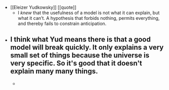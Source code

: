 - [[Eleizer Yudkowsky]] [[quote]]
	- I *knew* that the usefulness of a model is not what it can explain, but what it can’t. A hypothesis that forbids nothing, permits everything, and thereby fails to constrain anticipation.
- I think what Yud means there is that a good model will break quickly. It only explains a very small set of things because the universe is very specific. So it's good that it doesn't explain many many things.
	-
	-
